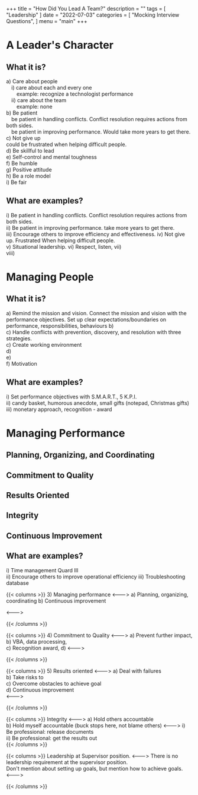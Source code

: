 +++
title = "How Did You Lead A Team?"
description = ""
tags = [
    "Leadership"
]
date = "2022-07-03"
categories = [
    "Mocking Interview Questions",
]
menu = "main"
+++


# A Leader's Character

## What it is?
a) Care about people  
&emsp;i) care about each and every one  
&emsp;&emsp;example: recognize a technologist performance  
&emsp;ii) care about the team  
&emsp;&emsp;example: none  
b) Be patient   
&emsp;be patient in handling conflicts. Conflict resolution requires actions from both sides.  
&emsp;be patient in improving performance.  Would take more years to get there.  
c) Not give up    
    could be frustrated when helping difficult people.  
d) Be skillful to lead  
e) Self-control and mental toughness  
f) Be humble  
g) Positive attitude  
h) Be a role model  
i) Be fair

## What are examples?
i) Be patient in handling conflicts. Conflict resolution requires actions from both sides.  
ii) Be patient in improving performance. take more years to get there.  
iii) Encourage others to improve efficiency and effectiveness.
iv) Not give up. Frustrated When helping difficult people.  
v) Situational leadership.
vi) Respect, listen, 
vii)   
viii) 



# Managing People

## What it is?
a) Remind the mission and vision. Connect the mission and vision with the performance objectives.  Set up clear expectations/boundaries on performance, responsibilities, behaviours
b)   
c) Handle conflicts with prevention, discovery, and resolution with three strategies.  
c) Create working environment  
d)     
e)   
f) Motivation  

## What are examples?
i) Set performance objectives with S.M.A.R.T., 5 K.P.I.  
ii) candy basket, humorous anecdote, small gifts (notepad, Christmas gifts)  
iii) monetary approach, recognition - award  


# Managing Performance

## Planning, Organizing, and Coordinating

## Commitment to Quality

## Results Oriented

## Integrity

## Continuous Improvement


## What are examples?
i) Time management Quard III  
ii) Encourage others to improve operational efficiency
iii) Troubleshooting database


   



{{< columns >}} <!-- begin columns block -->
3) Managing performance
<---> <!-- magic separator, between columns -->
a) Planning, organizing, coordinating
b) Continuous improvement

<---> <!-- magic separator, between columns -->


{{< /columns >}}

{{< columns >}} <!-- begin columns block -->
4) Commitment to Quality
<---> <!-- magic separator, between columns -->
a) Prevent further impact,   
b) VBA, data processing,  
c) Recognition award,
d) 
<---> <!-- magic separator, between columns -->

{{< /columns >}}

{{< columns >}} <!-- begin columns block -->
5) Results oriented
<---> <!-- magic separator, between columns -->
a) Deal with failures  
b) Take risks to    
c) Overcome obstacles to achieve goal   
d) Continuous improvement  
<---> <!-- magic separator, between columns -->

{{< /columns >}}

{{< columns >}} <!-- begin columns block -->
Integrity
<---> <!-- magic separator, between columns -->
a) Hold others accountable  
b) Hold myself accountable (buck stops here, not blame others)
<---> <!-- magic separator, between columns -->
i) Be professional: release documents  
ii) Be professional: get the results out  
{{< /columns >}}


{{< columns >}} <!-- begin columns block -->
Leadership at Supervisor position.
<---> <!-- magic separator, between columns -->
There is no leadership requirement at the supervisor position.  
Don't mention about setting up goals, but mention how to achieve goals.  
<---> <!-- magic separator, between columns -->

{{< /columns >}}


<style type = "text/css">
div.a {
  text-indent: 50px;
}

div.b {
  text-indent: -2em;
}

div.c {
  text-indent: 30%;
}
</style>

